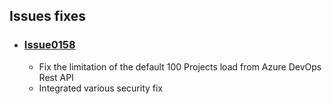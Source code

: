 ## Issues fixes

- ### [Issue0158](https://github.com/expertasolutions/AzDo.VstsDashboard/issues/158)
  - Fix the limitation of the default 100 Projects load from Azure DevOps Rest API
  - Integrated various security fix